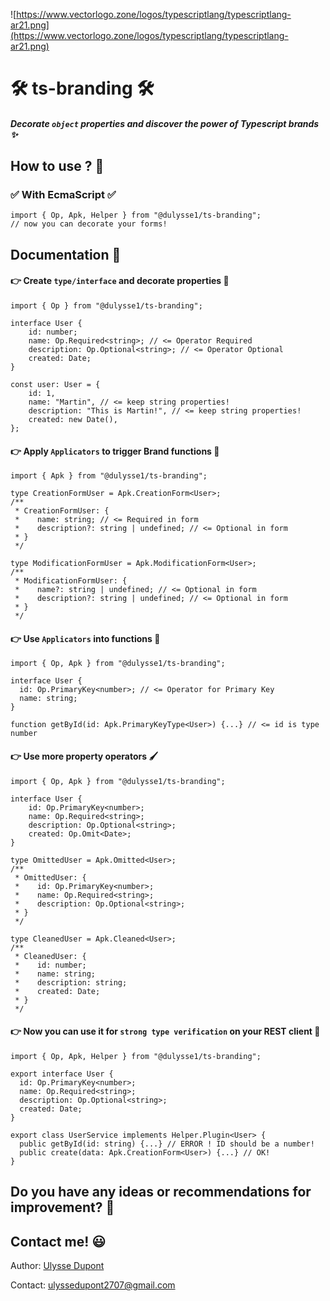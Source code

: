 ![https://www.vectorlogo.zone/logos/typescriptlang/typescriptlang-ar21.png](https://www.vectorlogo.zone/logos/typescriptlang/typescriptlang-ar21.png)

# 🛠 ts-branding 🛠

#### <i>Decorate `object` properties and discover the power of Typescript brands ✨</i>

## How to use ? 🤔

### ✅ With EcmaScript ✅

```tsx
import { Op, Apk, Helper } from "@dulysse1/ts-branding";
// now you can decorate your forms!
```

## Documentation 🧗

#### 👉 Create `type/interface` and decorate properties 🎨

```tsx
import { Op } from "@dulysse1/ts-branding";

interface User {
	id: number;
	name: Op.Required<string>; // <= Operator Required
	description: Op.Optional<string>; // <= Operator Optional
	created: Date;
}

const user: User = {
	id: 1,
	name: "Martin", // <= keep string properties!
	description: "This is Martin!", // <= keep string properties!
	created: new Date(),
};
```

#### 👉 Apply `Applicators` to trigger Brand functions 🔧

```tsx
import { Apk } from "@dulysse1/ts-branding";

type CreationFormUser = Apk.CreationForm<User>;
/**
 * CreationFormUser: {
 *    name: string; // <= Required in form
 *    description?: string | undefined; // <= Optional in form
 * }
 */

type ModificationFormUser = Apk.ModificationForm<User>;
/**
 * ModificationFormUser: {
 *    name?: string | undefined; // <= Optional in form
 *    description?: string | undefined; // <= Optional in form
 * }
 */
```

#### 👉 Use `Applicators` into functions 🚀

```tsx
import { Op, Apk } from "@dulysse1/ts-branding";

interface User {
  id: Op.PrimaryKey<number>; // <= Operator for Primary Key
  name: string;
}

function getById(id: Apk.PrimaryKeyType<User>) {...} // <= id is type number
```

#### 👉 Use more property operators 🖌️

```tsx
import { Op, Apk } from "@dulysse1/ts-branding";

interface User {
	id: Op.PrimaryKey<number>;
	name: Op.Required<string>;
	description: Op.Optional<string>;
	created: Op.Omit<Date>;
}

type OmittedUser = Apk.Omitted<User>;
/**
 * OmittedUser: {
 *    id: Op.PrimaryKey<number>;
 *    name: Op.Required<string>;
 *    description: Op.Optional<string>;
 * }
 */

type CleanedUser = Apk.Cleaned<User>;
/**
 * CleanedUser: {
 *    id: number;
 *    name: string;
 *    description: string;
 *    created: Date;
 * }
 */
```

#### 👉 Now you can use it for `strong type verification` on your REST client 💪

```tsx
import { Op, Apk, Helper } from "@dulysse1/ts-branding";

export interface User {
  id: Op.PrimaryKey<number>;
  name: Op.Required<string>;
  description: Op.Optional<string>;
  created: Date;
}

export class UserService implements Helper.Plugin<User> {
  public getById(id: string) {...} // ERROR ! ID should be a number!
  public create(data: Apk.CreationForm<User>) {...} // OK!
}
```

## Do you have any ideas or recommendations for improvement? 🤔

## Contact me! 😃

Author: [Ulysse Dupont](https://www.linkedin.com/in/ulysse-dupont-994848197)

Contact: ulyssedupont2707@gmail.com
